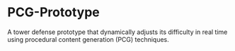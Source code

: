 # PCG-Prototype
A tower defense prototype that dynamically adjusts its difficulty in real time using procedural content generation (PCG) techniques.
